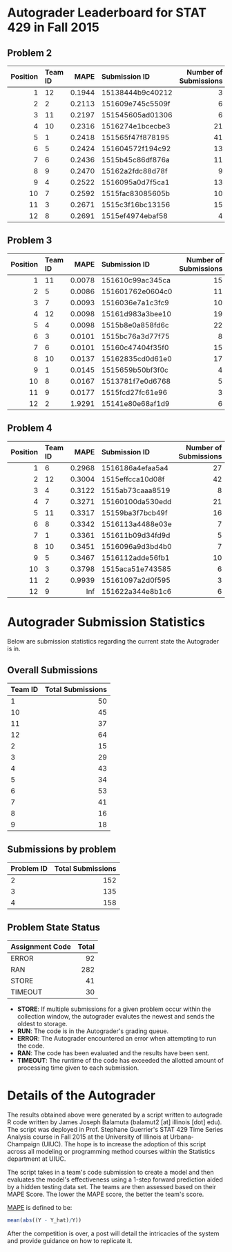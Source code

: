 Autograder Leaderboard for STAT 429 in Fall 2015
================================================

Problem 2
---------

|  Position| Team ID |    MAPE| Submission ID    |  Number of Submissions|
|---------:|:--------|-------:|:-----------------|----------------------:|
|         1| 12      |  0.1944| 15138444b9c40212 |                      3|
|         2| 2       |  0.2113| 151609e745c5509f |                      6|
|         3| 11      |  0.2197| 151545605ad01306 |                      6|
|         4| 10      |  0.2316| 1516274e1bcecbe3 |                     21|
|         5| 1       |  0.2418| 151565f47f878195 |                     41|
|         6| 5       |  0.2424| 151604572f194c92 |                     13|
|         7| 6       |  0.2436| 1515b45c86df876a |                     11|
|         8| 9       |  0.2470| 15162a2fdc88d78f |                      9|
|         9| 4       |  0.2522| 1516095a0d7f5ca1 |                     13|
|        10| 7       |  0.2592| 1515fac83085605b |                     10|
|        11| 3       |  0.2671| 1515c3f16bc13156 |                     15|
|        12| 8       |  0.2691| 1515ef4974ebaf58 |                      4|

Problem 3
---------

|  Position| Team ID |    MAPE| Submission ID    |  Number of Submissions|
|---------:|:--------|-------:|:-----------------|----------------------:|
|         1| 11      |  0.0078| 151610c99ac345ca |                     15|
|         2| 5       |  0.0086| 151601762e0604c0 |                     11|
|         3| 7       |  0.0093| 1516036e7a1c3fc9 |                     10|
|         4| 12      |  0.0098| 15161d983a3bee10 |                     19|
|         5| 4       |  0.0098| 1515b8e0a858fd6c |                     22|
|         6| 3       |  0.0101| 1515bc76a3d77f75 |                      8|
|         7| 6       |  0.0101| 15160c47404f35f0 |                     15|
|         8| 10      |  0.0137| 15162835cd0d61e0 |                     17|
|         9| 1       |  0.0145| 1515659b50bf3f0c |                      4|
|        10| 8       |  0.0167| 1513781f7e0d6768 |                      5|
|        11| 9       |  0.0177| 1515fcd27fc61e96 |                      3|
|        12| 2       |  1.9291| 15141e80e68af1d9 |                      6|

Problem 4
---------

|  Position| Team ID |    MAPE| Submission ID    |  Number of Submissions|
|---------:|:--------|-------:|:-----------------|----------------------:|
|         1| 6       |  0.2968| 1516186a4efaa5a4 |                     27|
|         2| 12      |  0.3004| 1515effcca10d08f |                     42|
|         3| 4       |  0.3122| 1515ab73caaa8519 |                      8|
|         4| 7       |  0.3271| 15160100da530edd |                     21|
|         5| 11      |  0.3317| 15159ba3f7bcb49f |                     16|
|         6| 8       |  0.3342| 1516113a4488e03e |                      7|
|         7| 1       |  0.3361| 151611b09d34fd9d |                      5|
|         8| 10      |  0.3451| 1516096a9d3bd4b0 |                      7|
|         9| 5       |  0.3467| 1516112adde56fb1 |                     10|
|        10| 3       |  0.3798| 1515aca51e743585 |                      6|
|        11| 2       |  0.9939| 15161097a2d0f595 |                      3|
|        12| 9       |     Inf| 151622a344e8b1c6 |                      6|

Autograder Submission Statistics
================================

Below are submission statistics regarding the current state the Autograder is in.

Overall Submissions
-------------------

| Team ID |  Total Submissions|
|:--------|------------------:|
| 1       |                 50|
| 10      |                 45|
| 11      |                 37|
| 12      |                 64|
| 2       |                 15|
| 3       |                 29|
| 4       |                 43|
| 5       |                 34|
| 6       |                 53|
| 7       |                 41|
| 8       |                 16|
| 9       |                 18|

Submissions by problem
----------------------

| Problem ID |  Total Submissions|
|:-----------|------------------:|
| 2          |                152|
| 3          |                135|
| 4          |                158|

Problem State Status
--------------------

| Assignment Code |  Total|
|:----------------|------:|
| ERROR           |     92|
| RAN             |    282|
| STORE           |     41|
| TIMEOUT         |     30|

-   **STORE**: If multiple submissions for a given problem occur within the collection window, the autograder evalutes the newest and sends the oldest to storage.
-   **RUN**: The code is in the Autograder's grading queue.
-   **ERROR**: The Autograder encountered an error when attempting to run the code.
-   **RAN**: The code has been evaluated and the results have been sent.
-   **TIMEOUT**: The runtime of the code has exceeded the allotted amount of processing time given to each submission.

Details of the Autograder
=========================

The results obtained above were generated by a script written to autograde R code written by James Joseph Balamuta (balamut2 [at] illinois [dot] edu). The script was deployed in Prof. Stephane Guerrier's STAT 429 Time Series Analysis course in Fall 2015 at the University of Illinois at Urbana-Champaign (UIUC). The hope is to increase the adoption of this script across all modeling or programming method courses within the Statistics department at UIUC.

The script takes in a team's code submission to create a model and then evaluates the model's effectiveness using a 1-step forward prediction aided by a hidden testing data set. The teams are then assessed based on their MAPE Score. The lower the MAPE score, the better the team's score.

[MAPE](https://en.wikipedia.org/wiki/Mean_absolute_percentage_error) is defined to be:

``` r
mean(abs((Y - Y_hat)/Y))
```

After the competition is over, a post will detail the intricacies of the system and provide guidance on how to replicate it.
